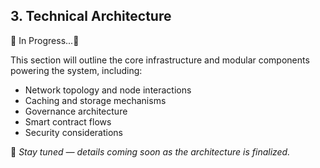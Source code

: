 ## 3. Technical Architecture

🚧 In Progress...🚧

This section will outline the core infrastructure and modular components powering the system, including:

- Network topology and node interactions
- Caching and storage mechanisms
- Governance architecture
- Smart contract flows
- Security considerations

📌 _Stay tuned — details coming soon as the architecture is finalized._
